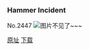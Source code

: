 ### Hammer Incident
No.2447
![图片不见了~~~](https://imgs.xkcd.com/comics/hammer_incident.png)

[原址](https://xkcd.com//2447) [下载](https://imgs.xkcd.com/comics/hammer_incident.png)

